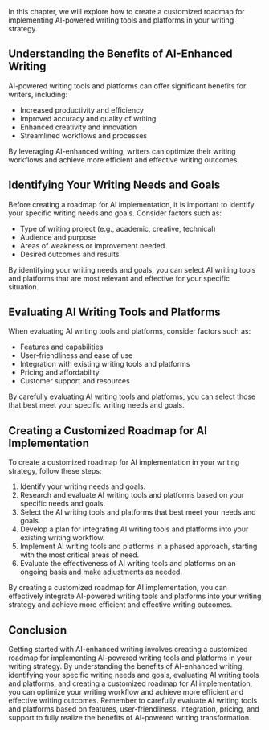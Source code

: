 
In this chapter, we will explore how to create a customized roadmap for implementing AI-powered writing tools and platforms in your writing strategy.

Understanding the Benefits of AI-Enhanced Writing
-------------------------------------------------

AI-powered writing tools and platforms can offer significant benefits for writers, including:

* Increased productivity and efficiency
* Improved accuracy and quality of writing
* Enhanced creativity and innovation
* Streamlined workflows and processes

By leveraging AI-enhanced writing, writers can optimize their writing workflows and achieve more efficient and effective writing outcomes.

Identifying Your Writing Needs and Goals
----------------------------------------

Before creating a roadmap for AI implementation, it is important to identify your specific writing needs and goals. Consider factors such as:

* Type of writing project (e.g., academic, creative, technical)
* Audience and purpose
* Areas of weakness or improvement needed
* Desired outcomes and results

By identifying your writing needs and goals, you can select AI writing tools and platforms that are most relevant and effective for your specific situation.

Evaluating AI Writing Tools and Platforms
-----------------------------------------

When evaluating AI writing tools and platforms, consider factors such as:

* Features and capabilities
* User-friendliness and ease of use
* Integration with existing writing tools and platforms
* Pricing and affordability
* Customer support and resources

By carefully evaluating AI writing tools and platforms, you can select those that best meet your specific writing needs and goals.

Creating a Customized Roadmap for AI Implementation
---------------------------------------------------

To create a customized roadmap for AI implementation in your writing strategy, follow these steps:

1. Identify your writing needs and goals.
2. Research and evaluate AI writing tools and platforms based on your specific needs and goals.
3. Select the AI writing tools and platforms that best meet your needs and goals.
4. Develop a plan for integrating AI writing tools and platforms into your existing writing workflow.
5. Implement AI writing tools and platforms in a phased approach, starting with the most critical areas of need.
6. Evaluate the effectiveness of AI writing tools and platforms on an ongoing basis and make adjustments as needed.

By creating a customized roadmap for AI implementation, you can effectively integrate AI-powered writing tools and platforms into your writing strategy and achieve more efficient and effective writing outcomes.

Conclusion
----------

Getting started with AI-enhanced writing involves creating a customized roadmap for implementing AI-powered writing tools and platforms in your writing strategy. By understanding the benefits of AI-enhanced writing, identifying your specific writing needs and goals, evaluating AI writing tools and platforms, and creating a customized roadmap for AI implementation, you can optimize your writing workflow and achieve more efficient and effective writing outcomes. Remember to carefully evaluate AI writing tools and platforms based on features, user-friendliness, integration, pricing, and support to fully realize the benefits of AI-powered writing transformation.

